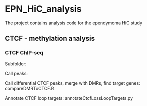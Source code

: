 # EPN_HiC_analysis
The project contains analysis code for the ependymoma HiC study



## CTCF - methylation analysis

### CTCF ChIP-seq

Subfolder: 

Call peaks:

Call differential CTCF peaks, merge with DMRs, find target genes:
compareDMRToCTCF.R

Annotate CTCF loop targets:
annotateCtcfLossLoopTargets.py

